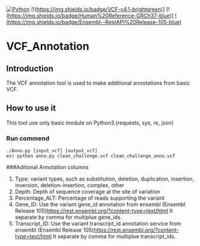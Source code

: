 [![Python](https://img.shields.io/badge/python-3.9.7-brightgreen?style=plastic&logo=python)](https://www.python.org/)
[!(https://img.shields.io/badge/VCF-v4.1-brightgreen)]
[!(https://img.shields.io/badge/Human%20Reference-GRCh37-blue)]
[!(https://img.shields.io/badge/Ensembl--RestAPI%20Release-105-blue)](https://github.com/Ensembl/ensembl-rest#ensembl-rest)
# VCF_Annotation

## Introduction
The VCF annotation tool is used to make additional annotations from basic VCF.

## How to use it
This tool use only basic module on Python3.(requests, sys, re, json)

### Run commend
```
./Anno.py [input_vcf] [output_vcf]
ex) python anno.py clean_challenge.vcf clean_challenge_anno.vcf
```

###Aditional Annotation columns
1. Type: variant types, such as substitution, deletion, duplication, insertion, inversion, deletion-insertion, complex, other
2. Depth: Depth of sequence coverage at the site of variation
3. Percentage_ALT: Percentage of reads supporting the variant
4. Gene_ID: Use the variant gene_id annotation from ensembl (Ensembl Release 105)https://rest.ensembl.org/?content-type=text/html 
            It separate by comma for multiplue gene_ids.
6. Transcript_ID: Use the variant transcript_id annotation service from ensembl (Ensembl Release 105)https://rest.ensembl.org/?content-type=text/html
                  It separate by comma for multiplue transcript_ids.
